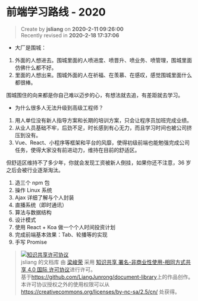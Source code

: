 前端学习路线 - 2020
===

> Create by **jsliang** on **2020-2-11 09:26:00**  
> Recently revised in **2020-2-18 17:37:06**

* 大厂是围城：

1. 外面的人想进去。围城里面的人喷进度、喷晋升、喷业务、喷管理，围城里面仿佛什么都不好。
2. 里面的人想出来。围城外面的人在祈福、在羡慕、在感叹，感觉围城里面什么都很棒。

围城围住的向来都是你自己难以迈步的心，有想法就去追，有差距就去学习。

* 为什么很多人无法升级到高级工程师？

1. 用人单位没有新人指导方案和长期的培训方案，只会让程序员加班完成业绩。
2. 从业人员基础不牢，后劲不足，时长感到有心无力，而且学习时间也被公司挤压到没有。
3. Vue、React、小程序等框架和平台的风靡，使得初级前端也能勉强完成公司任务，使得大家没有前进动力，维持在目前的舒适区。

但舒适区维持不了多少年，你就会发现工资被新人倒挂，如果你还不注意，36 岁之后会被行业逐渐淘汰。

1. 造三个 npm 包
2. 操作 Linux 系统
3. Ajax 详细了解与个人封装
4. 直播系统（即时通讯）
5. 算法与数据结构
6.  设计模式
7.  使用 React + Koa 做一个个人时间投资计划
8.  完成前端基本效果：Tab、轮播等的实现
9.  手写 Promise

> <a rel="license" href="http://creativecommons.org/licenses/by-nc-sa/4.0/"><img alt="知识共享许可协议" style="border-width:0" src="https://i.creativecommons.org/l/by-nc-sa/4.0/88x31.png" /></a><br /><span xmlns:dct="http://purl.org/dc/terms/" property="dct:title">jsliang 的文档库</span> 由 <a xmlns:cc="http://creativecommons.org/ns#" href="https://github.com/LiangJunrong/document-library" property="cc:attributionName" rel="cc:attributionURL">梁峻荣</a> 采用 <a rel="license" href="http://creativecommons.org/licenses/by-nc-sa/4.0/">知识共享 署名-非商业性使用-相同方式共享 4.0 国际 许可协议</a>进行许可。<br />基于<a xmlns:dct="http://purl.org/dc/terms/" href="https://github.com/LiangJunrong/document-library" rel="dct:source">https://github.com/LiangJunrong/document-library</a>上的作品创作。<br />本许可协议授权之外的使用权限可以从 <a xmlns:cc="http://creativecommons.org/ns#" href="https://creativecommons.org/licenses/by-nc-sa/2.5/cn/" rel="cc:morePermissions">https://creativecommons.org/licenses/by-nc-sa/2.5/cn/</a> 处获得。
